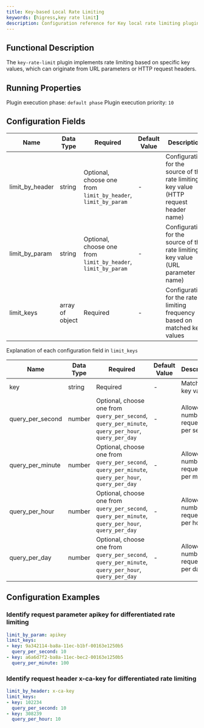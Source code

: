 ```yaml
---
title: Key-based Local Rate Limiting
keywords: [higress,key rate limit]
description: Configuration reference for Key local rate limiting plugin
---
```


## Functional Description
The `key-rate-limit` plugin implements rate limiting based on specific key values, which can originate from URL parameters or HTTP request headers.

## Running Properties
Plugin execution phase: `default phase`
Plugin execution priority: `10`

## Configuration Fields

| Name            | Data Type       | Required                                                      | Default Value | Description                                                                            |
|-----------------|-----------------|---------------------------------------------------------------|---------------|----------------------------------------------------------------------------------------|
| limit_by_header | string          | Optional, choose one from `limit_by_header`, `limit_by_param` | -             | Configuration for the source of the rate limiting key value (HTTP request header name) |
| limit_by_param  | string          | Optional, choose one from `limit_by_header`, `limit_by_param` | -             | Configuration for the source of the rate limiting key value (URL parameter name)       |
| limit_keys      | array of object | Required                                                      | -             | Configuration for the rate limiting frequency based on matched key values              |

Explanation of each configuration field in `limit_keys`

| Name             | Data Type | Required                                                                                            | Default Value | Description                           |
|------------------|-----------|-----------------------------------------------------------------------------------------------------|---------------|---------------------------------------|
| key              | string    | Required                                                                                            | -             | Matched key value                     |
| query_per_second | number    | Optional, choose one from `query_per_second`, `query_per_minute`, `query_per_hour`, `query_per_day` | -             | Allowed number of requests per second |
| query_per_minute | number    | Optional, choose one from `query_per_second`, `query_per_minute`, `query_per_hour`, `query_per_day` | -             | Allowed number of requests per minute |
| query_per_hour   | number    | Optional, choose one from `query_per_second`, `query_per_minute`, `query_per_hour`, `query_per_day` | -             | Allowed number of requests per hour   |
| query_per_day    | number    | Optional, choose one from `query_per_second`, `query_per_minute`, `query_per_hour`, `query_per_day` | -             | Allowed number of requests per day    |

## Configuration Examples
### Identify request parameter apikey for differentiated rate limiting
```yaml
limit_by_param: apikey
limit_keys:
- key: 9a342114-ba8a-11ec-b1bf-00163e1250b5
  query_per_second: 10
- key: a6a6d7f2-ba8a-11ec-bec2-00163e1250b5
  query_per_minute: 100
```

### Identify request header x-ca-key for differentiated rate limiting
```yaml
limit_by_header: x-ca-key
limit_keys:
- key: 102234
  query_per_second: 10
- key: 308239
  query_per_hour: 10
```
